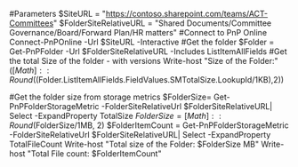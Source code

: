 #Parameters
$SiteURL = "https://contoso.sharepoint.com/teams/ACT-Committees"
$FolderSiteRelativeURL = "Shared Documents/Committee Governance/Board/Forward Plan/HR matters"
#Connect to PnP Online
Connect-PnPOnline -Url $SiteURL -Interactive
#Get the folder
$Folder = Get-PnPFolder -Url $FolderSiteRelativeURL -Includes ListItemAllFields
#Get the total Size of the folder - with versions
Write-host "Size of the Folder:" $([Math]::Round(($Folder.ListItemAllFields.FieldValues.SMTotalSize.LookupId/1KB),2))
 
 
#Get the folder size from storage metrics
$FolderSize= Get-PnPFolderStorageMetric -FolderSiteRelativeUrl $FolderSiteRelativeURL| Select -ExpandProperty TotalSize
$FolderSize = [Math]::Round($FolderSize/1MB, 2)
$FolderItemCount = Get-PnPFolderStorageMetric -FolderSiteRelativeUrl $FolderSiteRelativeURL| Select -ExpandProperty TotalFileCount
Write-host "Total size of the Folder: $FolderSize MB"
Write-host "Total File count: $FolderItemCount"
